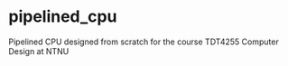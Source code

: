 # pipelined_cpu
Pipelined CPU designed from scratch for the course TDT4255 Computer Design at NTNU 
